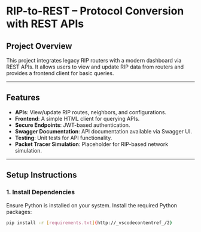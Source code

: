 # RIP-to-REST – Protocol Conversion with REST APIs

## Project Overview
This project integrates legacy RIP routers with a modern dashboard via REST APIs. It allows users to view and update RIP data from routers and provides a frontend client for basic queries.

---

## Features
- **APIs**: View/update RIP routes, neighbors, and configurations.
- **Frontend**: A simple HTML client for querying APIs.
- **Secure Endpoints**: JWT-based authentication.
- **Swagger Documentation**: API documentation available via Swagger UI.
- **Testing**: Unit tests for API functionality.
- **Packet Tracer Simulation**: Placeholder for RIP-based network simulation.

---

## Setup Instructions

### 1. Install Dependencies
Ensure Python is installed on your system. Install the required Python packages:
```bash
pip install -r [requirements.txt](http://_vscodecontentref_/2)